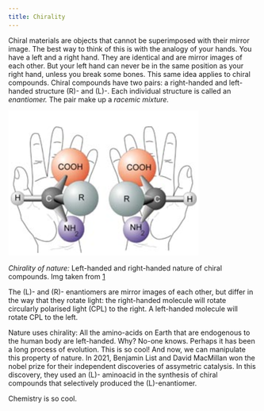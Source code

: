 ```yaml
---
title: Chirality
---
```


Chiral materials are objects that cannot be superimposed with their mirror image. The best way to think of this is with the analogy of your hands. You have a left and a right hand. They are identical and are mirror images of each other. But your left hand can never be in the same position as your right hand, unless you break some bones. This same idea applies to chiral compounds. Chiral compounds have two pairs: a right-handed and left-handed structure (R)- and (L)-. Each individual structure is called an *enantiomer.* The pair make up a *racemic mixture.*

![chirality](pictures/Chirality.png)

*Chirality of nature:* Left-handed and right-handed nature of chiral compounds. Img taken from [1](https://www.vanderbilt.edu/AnS/physics/astrocourses/ast201/aastruct.html)

The (L)- and (R)- enantiomers are mirror images of each other, but differ in the way that they rotate light: the right-handed molecule will rotate circularly polarised light (CPL) to the right. A left-handed molecule will rotate CPL to the left. 

Nature uses chirality: All the amino-acids on Earth that are endogenous to the human body are left-handed. Why? No-one knows. Perhaps it has been a long process of evolution. This is so cool! And now, we can manipulate this property of nature. In 2021, Benjamin List and David MacMillan won the nobel prize for their independent discoveries of assymetric catalysis. In this discovery, they used an (L)- aminoacid in the synthesis of chiral compounds that selectively produced the (L)-enantiomer. 

Chemistry is so cool. 